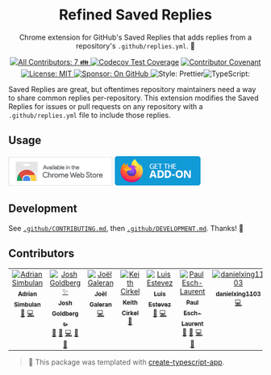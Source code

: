 <h1 align="center">Refined Saved Replies</h1>

<p align="center">Chrome extension for GitHub's Saved Replies that adds replies from a repository's <code>.github/replies.yml</code>. 📨</p>

<p align="center">
	<a href="#contributors" target="_blank">
<!-- prettier-ignore-start -->
<!-- ALL-CONTRIBUTORS-BADGE:START - Do not remove or modify this section -->
<img alt="All Contributors: 7 👪" src="https://img.shields.io/badge/all_contributors-7_👪-21bb42.svg" />
<!-- ALL-CONTRIBUTORS-BADGE:END -->
<!-- prettier-ignore-end -->
</a>
	<a href="https://codecov.io/gh/JoshuaKGoldberg/refined-saved-replies" target="_blank"><img alt="Codecov Test Coverage" src="https://codecov.io/gh/JoshuaKGoldberg/refined-saved-replies/branch/main/graph/badge.svg"/></a>
	<a href="https://github.com/JoshuaKGoldberg/refined-saved-replies/blob/main/.github/CODE_OF_CONDUCT.md" target="_blank">
<img alt="Contributor Covenant" src="https://img.shields.io/badge/code_of_conduct-enforced-21bb42" />
</a>
	<a href="https://github.com/JoshuaKGoldberg/refined-saved-replies/blob/main/LICENSE.md" target="_blank">
<img alt="License: MIT" src="https://img.shields.io/github/license/JoshuaKGoldberg/refined-saved-replies?olor=21bb42">
	</a>
	<a href="https://github.com/sponsors/JoshuaKGoldberg" target="_blank">
<img alt="Sponsor: On GitHub" src="https://img.shields.io/badge/sponsor-on_github-21bb42.svg" />
</a><img alt="Style: Prettier" src="https://img.shields.io/badge/style-prettier-21bb42.svg" /><img alt=TypeScript: Strict" src="https://img.shields.io/badge/typescript-strict-21bb42.svg" /><im alt="Contributor Covenant" src="https://img.shields.io/badge/code_of_conduct-enforced-21bb42" /></p>

Saved Replies are great, but oftentimes repository maintainers need a way to share common replies per-repository.
This extension modifies the Saved Replies for issues or pull requests on any repository with a `.github/replies.yml` file to include those replies.

## Usage

<a href="https://chrome.google.com/webstore/detail/refined-saved-replies/ngcinicnlicdndmpcfjjifononfcceih"><img alt="Available in the Chrome Web Store" width="206px" height="58px" src="./assets/chrome.png"></a>
<a href="https://addons.mozilla.org/en-US/firefox/addon/refined-saved-replies"><img alt="Firefox: Get the Add-On" width="172px" height="60px" src="./assets/firefox.png"></a>

## Development

See [`.github/CONTRIBUTING.md`](./.github/CONTRIBUTING.md), then [`.github/DEVELOPMENT.md`](./.github/DEVELOPMENT.md).
Thanks! 💖

## Contributors

<!-- spellchecker: disable -->
<!-- ALL-CONTRIBUTORS-LIST:START - Do not remove or modify this section -->
<!-- prettier-ignore-start -->
<!-- markdownlint-disable -->
<table>
  <tbody>
    <tr>
      <td align="center" valign="top" width="14.28%"><a href="https://github.com/ad0ran"><img src="https://avatars.githubusercontent.com/u/1423613?v=4?s=100" width="100px;" alt="Adrian Simbulan"/><br /><sub><b>Adrian Simbulan</b></sub></a><br /><a href="https://github.com/JoshuaKGoldberg/refined-saved-replies/issues?q=author%3Aad0ran" title="Bug reports">🐛</a> <a href="https://github.com/JoshuaKGoldberg/refined-saved-replies/commits?author=ad0ran" title="Code">💻</a></td>
      <td align="center" valign="top" width="14.28%"><a href="http://www.joshuakgoldberg.com/"><img src="https://avatars.githubusercontent.com/u/3335181?v=4?s=100" width="100px;" alt="Josh Goldberg ✨"/><br /><sub><b>Josh Goldberg ✨</b></sub></a><br /><a href="https://github.com/JoshuaKGoldberg/refined-saved-replies/issues?q=author%3AJoshuaKGoldberg" title="Bug reports">🐛</a> <a href="#tool-JoshuaKGoldberg" title="Tools">🔧</a> <a href="https://github.com/JoshuaKGoldberg/refined-saved-replies/commits?author=JoshuaKGoldberg" title="Code">💻</a> <a href="https://github.com/JoshuaKGoldberg/refined-saved-replies/commits?author=JoshuaKGoldberg" title="Documentation">📖</a> <a href="#maintenance-JoshuaKGoldberg" title="Maintenance">🚧</a></td>
      <td align="center" valign="top" width="14.28%"><a href="https://twitter.com/Jolg42"><img src="https://avatars.githubusercontent.com/u/1328733?v=4?s=100" width="100px;" alt="Joël Galeran"/><br /><sub><b>Joël Galeran</b></sub></a><br /><a href="https://github.com/JoshuaKGoldberg/refined-saved-replies/commits?author=Jolg42" title="Code">💻</a></td>
      <td align="center" valign="top" width="14.28%"><a href="https://www.keithcirkel.co.uk"><img src="https://avatars.githubusercontent.com/u/118266?v=4?s=100" width="100px;" alt="Keith Cirkel"/><br /><sub><b>Keith Cirkel</b></sub></a><br /><a href="https://github.com/JoshuaKGoldberg/refined-saved-replies/pulls?q=is%3Apr+reviewed-by%3Akeithamus" title="Reviewed Pull Requests">👀</a></td>
      <td align="center" valign="top" width="14.28%"><a href="https://luisestevez.me/"><img src="https://avatars.githubusercontent.com/u/128345934?v=4?s=100" width="100px;" alt="Luis Estevez"/><br /><sub><b>Luis Estevez</b></sub></a><br /><a href="https://github.com/JoshuaKGoldberg/refined-saved-replies/issues?q=author%3Aestevezluis" title="Bug reports">🐛</a> <a href="https://github.com/JoshuaKGoldberg/refined-saved-replies/commits?author=estevezluis" title="Code">💻</a></td>
      <td align="center" valign="top" width="14.28%"><a href="https://paulisaweso.me/"><img src="https://avatars.githubusercontent.com/u/6335792?v=4?s=100" width="100px;" alt="Paul Esch-Laurent"/><br /><sub><b>Paul Esch-Laurent</b></sub></a><br /><a href="#tool-Pinjasaur" title="Tools">🔧</a> <a href="https://github.com/JoshuaKGoldberg/refined-saved-replies/commits?author=Pinjasaur" title="Documentation">📖</a> <a href="https://github.com/JoshuaKGoldberg/refined-saved-replies/commits?author=Pinjasaur" title="Code">💻</a> <a href="#maintenance-Pinjasaur" title="Maintenance">🚧</a></td>
      <td align="center" valign="top" width="14.28%"><a href="https://github.com/DanielXing1103"><img src="https://avatars.githubusercontent.com/u/112993709?v=4?s=100" width="100px;" alt="danielxing1103"/><br /><sub><b>danielxing1103</b></sub></a><br /><a href="https://github.com/JoshuaKGoldberg/refined-saved-replies/commits?author=DanielXing1103" title="Code">💻</a></td>
    </tr>
  </tbody>
</table>

<!-- markdownlint-restore -->
<!-- prettier-ignore-end -->

<!-- ALL-CONTRIBUTORS-LIST:END -->
<!-- spellchecker: enable -->

> 💙 This package was templated with [create-typescript-app](https://github.com/JoshuaKGoldberg/create-typescript-app).
